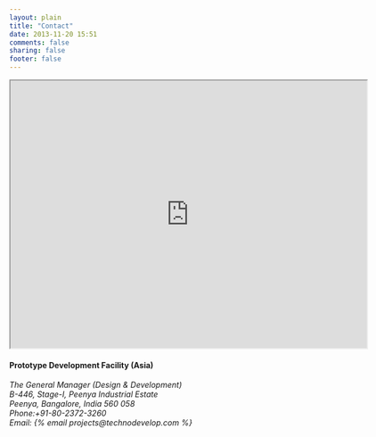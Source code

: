 ```yaml
---
layout: plain
title: "Contact"
date: 2013-11-20 15:51
comments: false
sharing: false
footer: false
---
```

<div class="fluid-wrapper">
<iframe src="https://mapsengine.google.com/map/embed?mid=z9H0h2emcq4g.kHYe6HpWscoo" width="640" height="480"></iframe>
</div>
<p>
<h4>Prototype Development Facility (Asia)</h4>
<address>The General Manager (Design & Development)<br>
B-446, Stage-I, Peenya Industrial Estate<br>
Peenya, Bangalore, India 560 058<br>
Phone:+91-80-2372-3260<br>
Email: {% email projects@technodevelop.com %}
</address>
</p> 